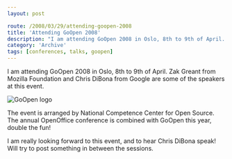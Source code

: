 ```yaml
---
layout: post

route: /2008/03/29/attending-goopen-2008
title: 'Attending GoOpen 2008'
description: "I am attending GoOpen 2008 in Oslo, 8th to 9th of April. Zak Greant from Mozilla Foundation and Chris DiBona from Google are some of the speakers at this event."
category: 'Archive'
tags: [conferences, talks, goopen]
---
```


I am attending GoOpen 2008 in Oslo, 8th to 9th of April. Zak Greant from Mozilla
Foundation and Chris DiBona from Google are some of the speakers at this event.

<img src="/img/blog/GoOpen-2008_logo.jpg" alt="GoOpen logo" class="ph"/>

The event is arranged by National Competence Center for Open Source. The annual
OpenOffice conference is combined with GoOpen this year, double the fun!

I am really looking forward to this event, and to hear Chris DiBona speak! Will
try to post something in between the sessions.

